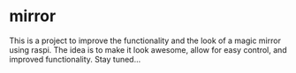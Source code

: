 # mirror
This is a project to improve the functionality and the look of a magic mirror using raspi. The idea is to make it look awesome, allow for easy control, and improved functionality. Stay tuned...
